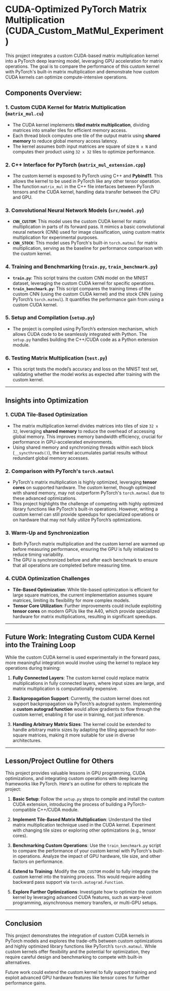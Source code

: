 # CUDA-Optimized PyTorch Matrix Multiplication (CUDA_Custom_MatMul_Experiment)

This project integrates a custom CUDA-based matrix multiplication kernel into a PyTorch deep learning model, leveraging GPU acceleration for matrix operations. The goal is to compare the performance of this custom kernel with PyTorch's built-in matrix multiplication and demonstrate how custom CUDA kernels can optimize compute-intensive operations.

## Components Overview:

### 1. Custom CUDA Kernel for Matrix Multiplication (`matrix_mul.cu`)
- The CUDA kernel implements **tiled matrix multiplication**, dividing matrices into smaller tiles for efficient memory access.
- Each thread block computes one tile of the output matrix using **shared memory** to reduce global memory access latency.
- The kernel assumes both input matrices are square of size `N x N` and computes their product using `32 x 32` tiles to optimize performance.

### 2. C++ Interface for PyTorch (`matrix_mul_extension.cpp`)
- The custom kernel is exposed to PyTorch using C++ and **Pybind11**. This allows the kernel to be used in PyTorch like any other tensor operation.
- The function `matrix_mul` in the C++ file interfaces between PyTorch tensors and the CUDA kernel, handling data transfer between the CPU and GPU.

### 3. Convolutional Neural Network Models (`src/model.py`)
- **`CNN_CUSTOM`**: This model uses the custom CUDA kernel for matrix multiplication in parts of its forward pass. It mimics a basic convolutional neural network (CNN) used for image classification, using custom matrix multiplication for experimental purposes.
- **`CNN_STOCK`**: This model uses PyTorch's built-in `torch.matmul` for matrix multiplication, serving as the baseline for performance comparison with the custom kernel.

### 4. Training and Benchmarking (`train.py`, `train_benchmark.py`)
- **`train.py`**: This script trains the custom CNN model on the MNIST dataset, leveraging the custom CUDA kernel for specific operations.
- **`train_benchmark.py`**: This script compares the training times of the custom CNN (using the custom CUDA kernel) and the stock CNN (using PyTorch’s `torch.matmul`). It quantifies the performance gain from using a custom CUDA kernel.

### 5. Setup and Compilation (`setup.py`)
- The project is compiled using PyTorch’s extension mechanism, which allows CUDA code to be seamlessly integrated with Python. The `setup.py` handles building the C++/CUDA code as a Python extension module.

### 6. Testing Matrix Multiplication (`test.py`)
- This script tests the model’s accuracy and loss on the MNIST test set, validating whether the model works as expected after training with the custom kernel.

---

## Insights into Optimization

### 1. CUDA Tile-Based Optimization
- The matrix multiplication kernel divides matrices into tiles of size `32 x 32`, leveraging **shared memory** to reduce the overhead of accessing global memory. This improves memory bandwidth efficiency, crucial for performance in GPU-accelerated environments.
- Using shared memory and synchronizing threads within each block (`__syncthreads()`), the kernel accumulates partial results without redundant global memory accesses.

### 2. Comparison with PyTorch's `torch.matmul`
- PyTorch's matrix multiplication is highly optimized, leveraging **tensor cores** on supported hardware. The custom kernel, though optimized with shared memory, may not outperform PyTorch's `torch.matmul` due to these advanced optimizations.
- This project highlights the challenge of competing with highly optimized library functions like PyTorch's built-in operations. However, writing a custom kernel can still provide speedups for specialized operations or on hardware that may not fully utilize PyTorch’s optimizations.

### 3. Warm-Up and Synchronization
- Both PyTorch matrix multiplication and the custom kernel are warmed up before measuring performance, ensuring the GPU is fully initialized to reduce timing variability.
- The GPU is synchronized before and after each benchmark to ensure that all operations are completed before measuring time.

### 4. CUDA Optimization Challenges
- **Tile-Based Optimization**: While tile-based optimization is efficient for large square matrices, the current implementation assumes square matrices, limiting its flexibility for more complex models.
- **Tensor Core Utilization**: Further improvements could include exploiting **tensor cores** on modern GPUs like the A40, which provide specialized hardware for matrix multiplications, resulting in significant speedups.

---

## Future Work: Integrating Custom CUDA Kernel into the Training Loop

While the custom CUDA kernel is used experimentally in the forward pass, more meaningful integration would involve using the kernel to replace key operations during training:

1. **Fully Connected Layers**: The custom kernel could replace matrix multiplications in fully connected layers, where input sizes are large, and matrix multiplication is computationally expensive.

2. **Backpropagation Support**: Currently, the custom kernel does not support backpropagation via PyTorch’s autograd system. Implementing a **custom autograd function** would allow gradients to flow through the custom kernel, enabling it for use in training, not just inference.

3. **Handling Arbitrary Matrix Sizes**: The kernel could be extended to handle arbitrary matrix sizes by adapting the tiling approach for non-square matrices, making it more suitable for use in diverse architectures.

---

## Lesson/Project Outline for Others

This project provides valuable lessons in GPU programming, CUDA optimizations, and integrating custom operations with deep learning frameworks like PyTorch. Here's an outline for others to replicate the project:

1. **Basic Setup**: Follow the `setup.py` steps to compile and install the custom CUDA extension, introducing the process of building a PyTorch-compatible C++/CUDA module.

2. **Implement Tile-Based Matrix Multiplication**: Understand the tiled matrix multiplication technique used in the CUDA kernel. Experiment with changing tile sizes or exploring other optimizations (e.g., tensor cores).

3. **Benchmarking Custom Operations**: Use the `train_benchmark.py` script to compare the performance of your custom kernel with PyTorch's built-in operations. Analyze the impact of GPU hardware, tile size, and other factors on performance.

4. **Extend to Training**: Modify the `CNN_CUSTOM` model to fully integrate the custom kernel into the training process. This would require adding backward pass support via `torch.autograd.Function`.

5. **Explore Further Optimizations**: Investigate how to optimize the custom kernel by leveraging advanced CUDA features, such as warp-level programming, asynchronous memory transfers, or multi-GPU setups.

---

## Conclusion

This project demonstrates the integration of custom CUDA kernels in PyTorch models and explores the trade-offs between custom optimizations and highly optimized library functions like PyTorch’s `torch.matmul`. While custom kernels offer flexibility and the potential for optimization, they require careful design and benchmarking to compete with built-in alternatives.

Future work could extend the custom kernel to fully support training and exploit advanced GPU hardware features like tensor cores for further performance gains.

